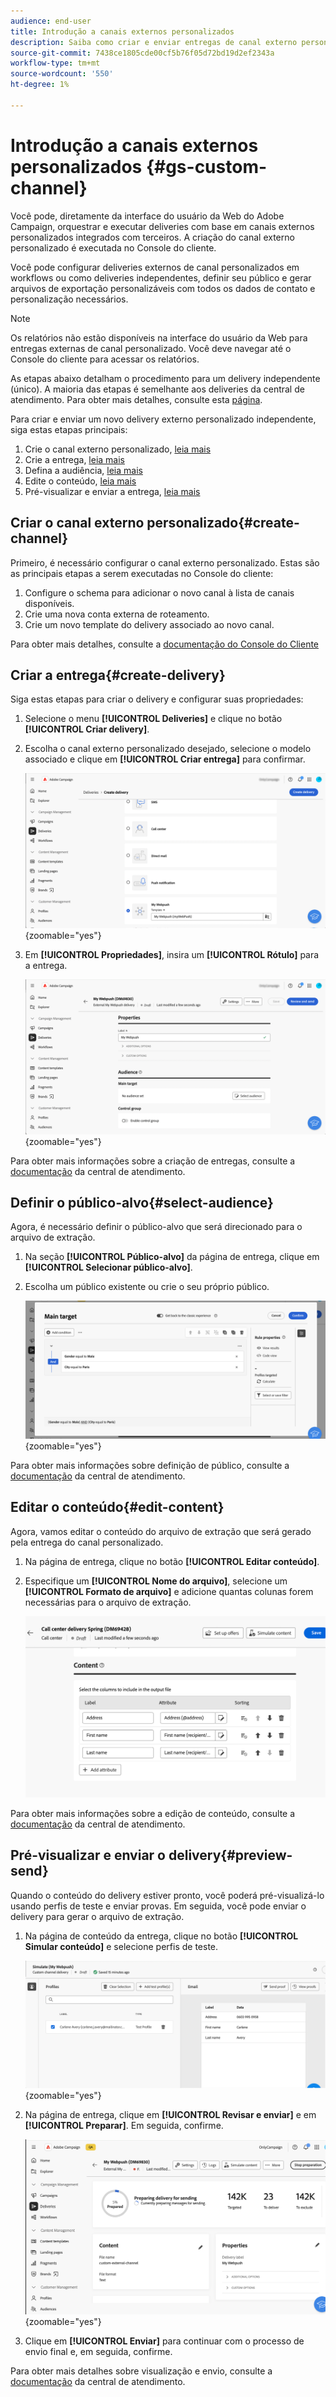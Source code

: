 ```yaml
---
audience: end-user
title: Introdução a canais externos personalizados
description: Saiba como criar e enviar entregas de canal externo personalizadas com o Adobe Campaign Web
source-git-commit: 7438ce1805cde00cf5b76f05d72bd19d2ef2343a
workflow-type: tm+mt
source-wordcount: '550'
ht-degree: 1%

---
```


# Introdução a canais externos personalizados {#gs-custom-channel}

Você pode, diretamente da interface do usuário da Web do Adobe Campaign, orquestrar e executar deliveries com base em canais externos personalizados integrados com terceiros. A criação do canal externo personalizado é executada no Console do cliente.

Você pode configurar deliveries externos de canal personalizados em workflows ou como deliveries independentes, definir seu público e gerar arquivos de exportação personalizáveis com todos os dados de contato e personalização necessários.

>[!NOTE]
>
>Os relatórios não estão disponíveis na interface do usuário da Web para entregas externas de canal personalizado. Você deve navegar até o Console do cliente para acessar os relatórios.

As etapas abaixo detalham o procedimento para um delivery independente (único). A maioria das etapas é semelhante aos deliveries da central de atendimento. Para obter mais detalhes, consulte esta [página](../call-center/create-call-center.md).

Para criar e enviar um novo delivery externo personalizado independente, siga estas etapas principais:

1. Crie o canal externo personalizado, [leia mais](#create-channel)
1. Crie a entrega, [leia mais](#create-delivery)
1. Defina a audiência, [leia mais](#select-audience)
1. Edite o conteúdo, [leia mais](#edit-content)
1. Pré-visualizar e enviar a entrega, [leia mais](#preview-send)

## Criar o canal externo personalizado{#create-channel}

Primeiro, é necessário configurar o canal externo personalizado. Estas são as principais etapas a serem executadas no Console do cliente:

1. Configure o schema para adicionar o novo canal à lista de canais disponíveis.
1. Crie uma nova conta externa de roteamento.
1. Crie um novo template do delivery associado ao novo canal.

Para obter mais detalhes, consulte a [documentação do Console do Cliente](https://experienceleague.adobe.com/docs/campaign/campaign-v8/send/custom-channel.html?lang=pt-BR)

## Criar a entrega{#create-delivery}

Siga estas etapas para criar o delivery e configurar suas propriedades:

1. Selecione o menu **[!UICONTROL Deliveries]** e clique no botão **[!UICONTROL Criar delivery]**.

1. Escolha o canal externo personalizado desejado, selecione o modelo associado e clique em **[!UICONTROL Criar entrega]** para confirmar.

   ![Captura de tela mostrando a criação de uma entrega personalizada](assets/cus-create.png){zoomable="yes"}


1. Em **[!UICONTROL Propriedades]**, insira um **[!UICONTROL Rótulo]** para a entrega.

   ![Captura de tela mostrando a configuração de propriedades para uma entrega personalizada](assets/cus-properties.png){zoomable="yes"}

Para obter mais informações sobre a criação de entregas, consulte a [documentação](../call-center/create-call-center.md#create-delivery) da central de atendimento.

## Definir o público-alvo{#select-audience}

Agora, é necessário definir o público-alvo que será direcionado para o arquivo de extração.

1. Na seção **[!UICONTROL Público-alvo]** da página de entrega, clique em **[!UICONTROL Selecionar público-alvo]**.

1. Escolha um público existente ou crie o seu próprio público.

   ![Captura de tela mostrando a seleção de público para uma entrega personalizada](assets/cc-audience2.png){zoomable="yes"}

Para obter mais informações sobre definição de público, consulte a [documentação](../call-center/create-call-center.md#select-audience) da central de atendimento.

## Editar o conteúdo{#edit-content}

Agora, vamos editar o conteúdo do arquivo de extração que será gerado pela entrega do canal personalizado.

1. Na página de entrega, clique no botão **[!UICONTROL Editar conteúdo]**.

1. Especifique um **[!UICONTROL Nome do arquivo]**, selecione um **[!UICONTROL Formato de arquivo]** e adicione quantas colunas forem necessárias para o arquivo de extração.

   ![Captura de tela mostrando as opções de configuração de atributos para o arquivo de extração.](assets/cc-content-attributes.png)

Para obter mais informações sobre a edição de conteúdo, consulte a [documentação](../call-center/create-call-center.md#edit-content) da central de atendimento.

## Pré-visualizar e enviar o delivery{#preview-send}

Quando o conteúdo do delivery estiver pronto, você poderá pré-visualizá-lo usando perfis de teste e enviar provas. Em seguida, você pode enviar o delivery para gerar o arquivo de extração.

1. Na página de conteúdo da entrega, clique no botão **[!UICONTROL Simular conteúdo]** e selecione perfis de teste.

   ![Captura de tela mostrando a opção de simulação de conteúdo na página de conteúdo da entrega](assets/cus-simulate.png){zoomable="yes"}

1. Na página de entrega, clique em **[!UICONTROL Revisar e enviar]** e em **[!UICONTROL Preparar]**. Em seguida, confirme.

   ![Captura de tela mostrando a opção de preparação e o menu de logs](assets/cus-prepare.png){zoomable="yes"}

1. Clique em **[!UICONTROL Enviar]** para continuar com o processo de envio final e, em seguida, confirme.

Para obter mais detalhes sobre visualização e envio, consulte a [documentação](../call-center/create-call-center.md#preview-send) da central de atendimento.
